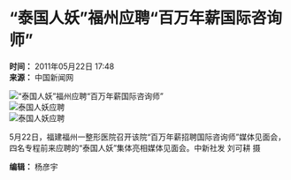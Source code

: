 # “泰国人妖”福州应聘“百万年薪国际咨询师”

**时间：** 2011年05月22日 17:48  
**来源：** 中国新闻网  

![“泰国人妖”福州应聘“百万年薪国际咨询师”](http://www.chinanews.com/fileftp/2010/04/2010-04-23/U76P4T47D13180F981DT20100423110629.jpg)  
![泰国人妖应聘](http://www.chinanews.com.cn/fileftp/2009/01/2009-01-19/U76P4T47D10173F976DT20090119173942.gif)  
![泰国人妖应聘](http://www.chinanews.com.cn/fileftp/2009/01/2009-01-19/U76P4T47D10173F979DT20090119163219.gif)  

5月22日，福建福州一整形医院召开该院“百万年薪招聘国际咨询师”媒体见面会，四名专程前来应聘的“泰国人妖”集体亮相媒体见面会。中新社发 刘可耕 摄  

**编辑：** 杨彦宇  